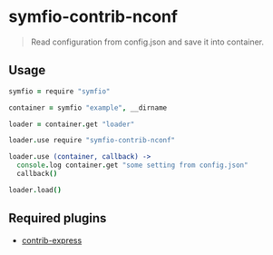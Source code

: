 # symfio-contrib-nconf

> Read configuration from config.json and save it into container.

## Usage

```coffee
symfio = require "symfio"

container = symfio "example", __dirname

loader = container.get "loader"

loader.use require "symfio-contrib-nconf"

loader.use (container, callback) ->
  console.log container.get "some setting from config.json"
  callback()

loader.load()
```

## Required plugins

* [contrib-express](https://github.com/symfio/symfio-contrib-express)
